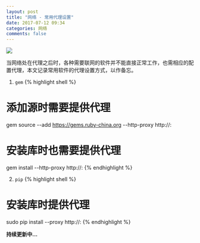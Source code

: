 ```yaml
---
layout: post
title: "网络 - 常用代理设置"
date: 2017-07-12 09:34
categories: 网络
comments: false
---
```


![](https://picabstract-preview-ftn.weiyun.com:8443/ftn_pic_abs_v2/8238a957d5b6f26e3fe1ab81eae6b45755a71fbbda4c67e8b60c6017e6dc1e3ef13a1e30509289ce5cf3ce4c8aadaac8?pictype=scale&from=30113&version=2.0.0.2&uin=471391503&fname=greylag-goose-2139296_1280.jpg&size=1024)

当网络处在代理之后时，各种需要联网的软件并不能直接正常工作，也需相应的配置代理，本文记录常用软件的代理设置方式，以作备忘。

1. `gem`
{% highlight shell %}
# 添加源时需要提供代理
gem source --add https://gems.ruby-china.org --http-proxy http://<proxy host>:<port>

# 安装库时也需要提供代理
gem install <package> --http-proxy http://<proxy host>:<port>
{% endhighlight %}

2. `pip`
{% highlight shell %}
# 安装库时提供代理
sudo pip install <package> --proxy http://<proxy host>:<port>
{% endhighlight %}

**持续更新中...**
